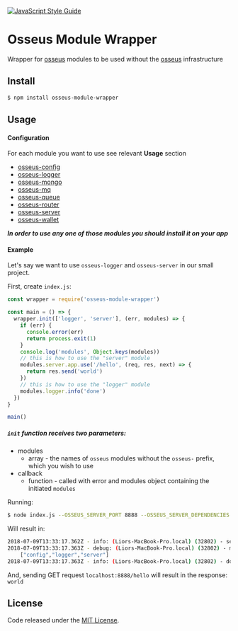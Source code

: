 [![JavaScript Style Guide](https://cdn.rawgit.com/standard/standard/master/badge.svg)](https://github.com/standard/standard)

# Osseus Module Wrapper

Wrapper for [osseus](https://github.com/colucom/osseus) modules to be used without the [osseus](https://github.com/colucom/osseus) infrastructure

## Install
```bash
$ npm install osseus-module-wrapper
```

## Usage

#### Configuration

For each module you want to use see relevant **Usage** section

* [osseus-config](https://github.com/colucom/osseus-config#usage)
* [osseus-logger](https://github.com/colucom/osseus-logger#usage)
* [osseus-mongo](https://github.com/colucom/osseus-mongo#usage)
* [osseus-mq](https://github.com/colucom/osseus-mq#usage)
* [osseus-queue](https://github.com/colucom/osseus-queue#usage)
* [osseus-router](https://github.com/colucom/osseus-router#usage)
* [osseus-server](https://github.com/colucom/osseus-server#usage)
* [osseus-wallet](https://github.com/colucom/osseus-wallet#usage)

***In order to use any one of those modules you should install it on your app***

#### Example

Let's say we want to use `osseus-logger` and `osseus-server` in our small project.

First, create `index.js`:

```javascript
const wrapper = require('osseus-module-wrapper')

const main = () => {
  wrapper.init(['logger', 'server'], (err, modules) => {
    if (err) {
      console.error(err)
      return process.exit(1)
    }
    console.log('modules', Object.keys(modules))
    // this is how to use the "server" module
    modules.server.app.use('/hello', (req, res, next) => {
      return res.send('world')
    })
    // this is how to use the "logger" module 
    modules.logger.info('done')
  })
}

main()
```

##### `init` function receives two parameters:
* modules
	* array - the names of `osseus` modules without the `osseus-` prefix, which you wish to use
* callback
	* function - called with error and modules object containing the initiated `modules`

Running:

```bash
$ node index.js --OSSEUS_SERVER_PORT 8888 --OSSEUS_SERVER_DEPENDENCIES ["'logger'"] --OSSEUS_LOGGER_LOG_LEVEL debug
```

Will result in:

```sh
2018-07-09T13:33:17.362Z - info: (Liors-MacBook-Pro.local) (32802) - server is listening on port: 8888
2018-07-09T13:33:17.363Z - debug: (Liors-MacBook-Pro.local) (32802) - modules
	["config","logger","server"]
2018-07-09T13:33:17.363Z - info: (Liors-MacBook-Pro.local) (32802) - done
```

And, sending GET request `localhost:8888/hello` will result in the response: `world`

## License
Code released under the [MIT License](https://github.com/colucom/osseus-module-wrapper/blob/master/LICENSE).
